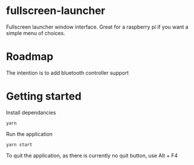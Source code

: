 # fullscreen-launcher
Fullscreen launcher window interface. Great for a raspberry pi if you want a simple menu of choices.

# Roadmap

The intention is to add bluetooth controller support

# Getting started

Install dependancies

`yarn`

Run the application

`yarn start`

To quit the application, as there is currently no quit button, use Alt + F4
